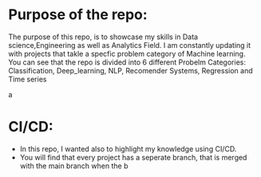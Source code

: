 # Purpose of the repo:

<p>The purpose of this repo, is to showcase my skills in Data science,Engineering as well as Analytics Field.
I am constantly updating it with projects that takle a specfic problem category of Machine learning.
You can see that the repo is divided into 6 different  Probelm Categories: Classification, Deep_learning, NLP, Recomender Systems, Regression and Time series</p>a 

# CI/CD:
- In this repo, I wanted also to highlight my knowledge using CI/CD.
- You will find that every project has a seperate branch, that is merged with the main branch when the b 


